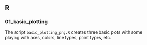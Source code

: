 ## R

### 01_basic_plotting
The script `basic_plotting_png.R` creates three basic plots with some playing
with axes, colors, line types, point types, etc.
